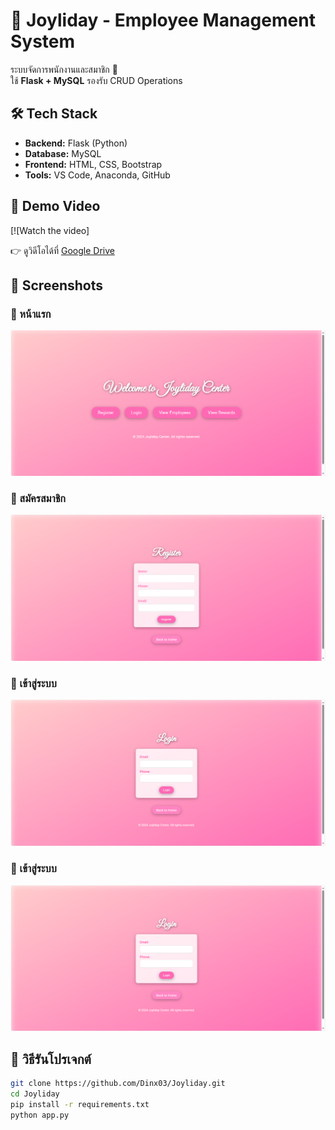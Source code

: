 # 🎯 Joyliday - Employee Management System

ระบบจัดการพนักงานและสมาชิก 🎉  
ใช้ **Flask + MySQL** รองรับ CRUD Operations  

## 🛠 Tech Stack
- **Backend:** Flask (Python)
- **Database:** MySQL
- **Frontend:** HTML, CSS, Bootstrap
- **Tools:** VS Code, Anaconda, GitHub

## 🎥 Demo Video
[![Watch the video]

👉 ดูวิดีโอได้ที่ [Google Drive](https://drive.google.com/file/d/1kcrTKREejmyg2Fo946VTjcgNLksZBA-P/view)

## 📸 Screenshots
### 🔹 หน้าแรก
![Home Page](joyliday_port/img_1.png)

### 🔹 สมัครสมาชิก
![Register Page](joyliday_port/img_2.png)

### 🔹 เข้าสู่ระบบ
![Login Page](joyliday_port/img_3.png)

### 🔹 เข้าสู่ระบบ
![Login Page](joyliday_port/img_3.png)


## 🚀 วิธีรันโปรเจกต์
```sh
git clone https://github.com/Dinx03/Joyliday.git
cd Joyliday
pip install -r requirements.txt
python app.py
